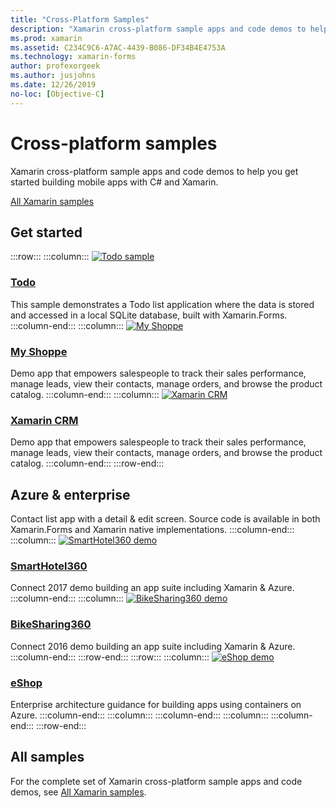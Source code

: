 ```yaml
---
title: "Cross-Platform Samples"
description: "Xamarin cross-platform sample apps and code demos to help you get started building mobile apps with C# and Xamarin."
ms.prod: xamarin
ms.assetid: C234C9C6-A7AC-4439-B086-DF34B4E4753A
ms.technology: xamarin-forms
author: profexorgeek
ms.author: jusjohns
ms.date: 12/26/2019
no-loc: [Objective-C]
---
```


# Cross-platform samples

Xamarin cross-platform sample apps and code demos to help you get started building mobile apps with C# and Xamarin.

[All Xamarin samples](/samples/browse/?products=xamarin)

## Get started

:::row:::
    :::column:::
[![Todo sample](images/todo.png)](/samples/xamarin/xamarin-forms-samples/todo/)

### [Todo](/samples/xamarin/xamarin-forms-samples/todo/)

This sample demonstrates a Todo list application where the data is stored and accessed in a local SQLite database, built with Xamarin.Forms.
    :::column-end:::
    :::column:::
[![My Shoppe](images/myshoppe.png)](https://github.com/xamarinhq/app-myshoppe)

### [My Shoppe](https://github.com/xamarinhq/app-myshoppe)

Demo app that empowers salespeople to track their sales performance, manage leads, view their contacts, manage orders, and browse the product catalog.
    :::column-end:::
    :::column:::
[![Xamarin CRM](images/crm.png)](https://github.com/xamarin/app-crm)

### [Xamarin CRM](https://github.com/xamarin/app-crm)

Demo app that empowers salespeople to track their sales performance, manage leads, view their contacts, manage orders, and browse the product catalog.
    :::column-end:::
:::row-end:::

## Azure & enterprise

Contact list app with a detail & edit screen. Source code is available in both Xamarin.Forms and Xamarin native implementations.
    :::column-end:::
    :::column:::
[![SmartHotel360 demo](images/smarthotel360.png)](https://github.com/Microsoft/SmartHotel360-mobile-desktop-apps)

### [SmartHotel360](https://github.com/Microsoft/SmartHotel360-mobile-desktop-apps)

Connect 2017 demo building an app suite including Xamarin & Azure.
    :::column-end:::
    :::column:::
[![BikeSharing360 demo](images/bikesharing360.png)](https://github.com/Microsoft/BikeSharing360_MobileApps)

### [BikeSharing360](https://github.com/Microsoft/BikeSharing360_MobileApps)

Connect 2016 demo building an app suite including Xamarin & Azure.
    :::column-end:::
:::row-end:::
:::row:::
    :::column:::
[![eShop demo](images/eshop.png)](https://github.com/dotnet-architecture/eShopOnContainers/tree/dev/src/Mobile)

### [eShop](https://github.com/dotnet-architecture/eShopOnContainers/tree/dev/src/Mobile)

Enterprise architecture guidance for building apps using containers on Azure.
    :::column-end:::
    :::column:::
    :::column-end:::
    :::column:::
    :::column-end:::
:::row-end:::

## All samples

For the complete set of Xamarin cross-platform sample apps and code demos, see [All Xamarin samples](/samples/browse/?products=xamarin).